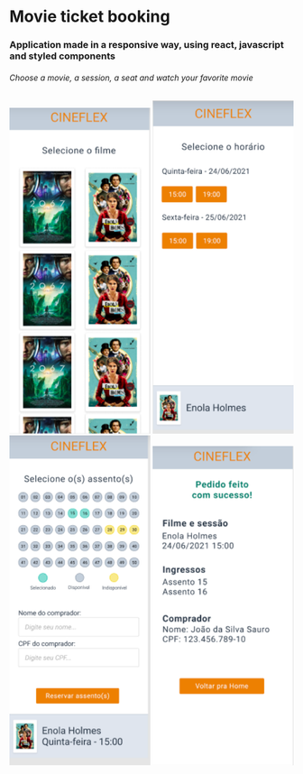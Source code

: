 <h1>Movie ticket booking</h1>

<h3>Application made in a responsive way, using react, javascript and styled components</h3>

<h6>Choose a movie, a session, a seat and watch your favorite movie</h6>

<div  float="left">



  
<img src="./cineflex/home.png" width="250" />

<img src="./cineflex/sessions.png" width="250" />

<img src="./cineflex/seats.png" width="250" />

<img src="./cineflex/resume.png" width="250" />





</div>